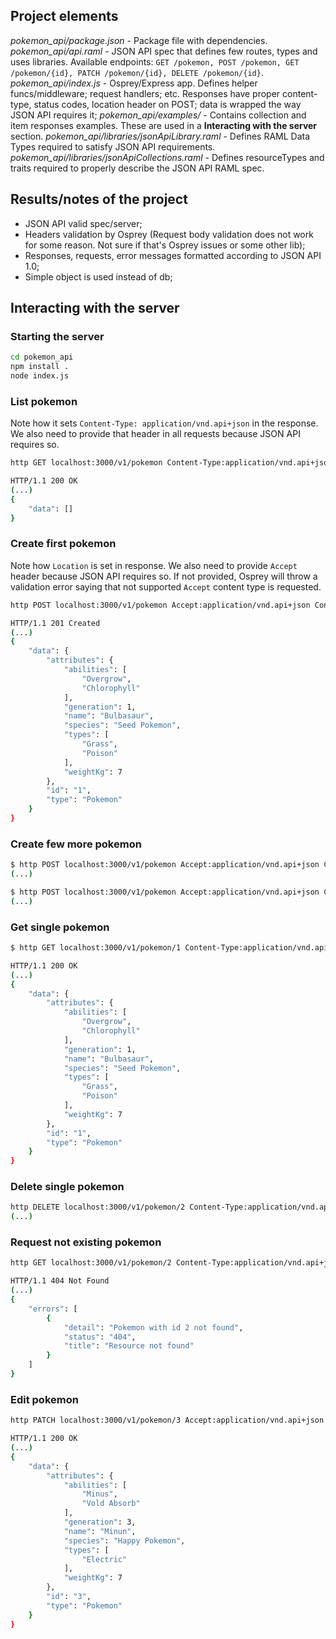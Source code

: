 ## Project elements

*pokemon_api/package.json* - Package file with dependencies.
*pokemon_api/api.raml* - JSON API spec that defines few routes, types and uses libraries. Available endpoints: `GET /pokemon, POST /pokemon, GET /pokemon/{id}, PATCH /pokemon/{id}, DELETE /pokemon/{id}`.
*pokemon_api/index.js* - Osprey/Express app. Defines helper funcs/middleware; request handlers; etc. Responses have proper content-type, status codes, location header on POST; data is wrapped the way JSON API requires it;
*pokemon_api/examples/* - Contains collection and item responses examples. These are used in a **Interacting with the server** section.
*pokemon_api/libraries/jsonApiLibrary.raml* - Defines RAML Data Types required to satisfy JSON API requirements.
*pokemon_api/libraries/jsonApiCollections.raml* - Defines resourceTypes and traits required to properly describe the JSON API RAML spec.


## Results/notes of the project

* JSON API valid spec/server;
* Headers validation by Osprey (Request body validation does not work for some reason. Not sure if that's Osprey issues or some other lib);
* Responses, requests, error messages formatted according to JSON API 1.0;
* Simple object is used instead of db;

## Interacting with the server

### Starting the server

```sh
cd pokemon_api
npm install .
node index.js
```

### List pokemon

Note how it sets `Content-Type: application/vnd.api+json` in the response. We also need to provide that header in all requests because JSON API requires so.

```sh
http GET localhost:3000/v1/pokemon Content-Type:application/vnd.api+json

HTTP/1.1 200 OK
(...)
{
    "data": []
}
```

### Create first pokemon

Note how `Location` is set in response.
We also need to provide `Accept` header because JSON API requires so. If not provided, Osprey will throw a validation error saying that not supported `Accept` content type is requested.

```sh
http POST localhost:3000/v1/pokemon Accept:application/vnd.api+json Content-Type:application/vnd.api+json data:='{"type":"Pokemon","id":"1","attributes":{"name":"Bulbasaur","generation":1,"types":["Grass","Poison"],"species":"Seed Pokemon","abilities":["Overgrow","Chlorophyll"],"weightKg":7}}'

HTTP/1.1 201 Created
(...)
{
    "data": {
        "attributes": {
            "abilities": [
                "Overgrow",
                "Chlorophyll"
            ],
            "generation": 1,
            "name": "Bulbasaur",
            "species": "Seed Pokemon",
            "types": [
                "Grass",
                "Poison"
            ],
            "weightKg": 7
        },
        "id": "1",
        "type": "Pokemon"
    }
}

```

### Create few more pokemon

```sh
$ http POST localhost:3000/v1/pokemon Accept:application/vnd.api+json Content-Type:application/vnd.api+json data:='{"type":"Pokemon","id":"2","attributes":{"name":"Emolga","generation":5,"types":["Electric","Flying"],"species":"Sky Squirrel Pokemon","abilities":["Static","Motor Drive"],"weightKg":5}}'
(...)

$ http POST localhost:3000/v1/pokemon Accept:application/vnd.api+json Content-Type:application/vnd.api+json data:='{"type":"Pokemon","id":"3","attributes":{"name":"Minun","generation":3,"types":["Electric"],"species":"Cheering Pokemon","abilities":["Minus","Vold Absorb"],"weightKg":4}}'
(...)
```

### Get single pokemon

```sh
$ http GET localhost:3000/v1/pokemon/1 Content-Type:application/vnd.api+json

HTTP/1.1 200 OK
(...)
{
    "data": {
        "attributes": {
            "abilities": [
                "Overgrow",
                "Chlorophyll"
            ],
            "generation": 1,
            "name": "Bulbasaur",
            "species": "Seed Pokemon",
            "types": [
                "Grass",
                "Poison"
            ],
            "weightKg": 7
        },
        "id": "1",
        "type": "Pokemon"
    }
}
```

### Delete single pokemon

```sh
http DELETE localhost:3000/v1/pokemon/2 Content-Type:application/vnd.api+json
(...)
```

### Request not existing pokemon

```sh
http GET localhost:3000/v1/pokemon/2 Content-Type:application/vnd.api+json

HTTP/1.1 404 Not Found
(...)
{
    "errors": [
        {
            "detail": "Pokemon with id 2 not found",
            "status": "404",
            "title": "Resource not found"
        }
    ]
}
```

### Edit pokemon

```sh
http PATCH localhost:3000/v1/pokemon/3 Accept:application/vnd.api+json Content-Type:application/vnd.api+json data:='{"type":"Pokemon","id":"3","attributes":{"species":"Happy Pokemon","weightKg":7}}'

HTTP/1.1 200 OK
(...)
{
    "data": {
        "attributes": {
            "abilities": [
                "Minus",
                "Vold Absorb"
            ],
            "generation": 3,
            "name": "Minun",
            "species": "Happy Pokemon",
            "types": [
                "Electric"
            ],
            "weightKg": 7
        },
        "id": "3",
        "type": "Pokemon"
    }
}
```
